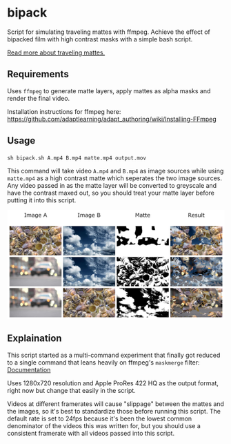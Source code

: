 # bipack

Script for simulating traveling mattes with ffmpeg. Achieve the effect of bipacked film with high contrast masks with a simple bash script.

[Read more about traveling mattes.](https://en.wikipedia.org/wiki/Matte_(filmmaking)#Bi-pack_process)

## Requirements

Uses `ffmpeg` to generate matte layers, apply mattes as alpha masks and render the final video.

Installation instructions for ffmpeg here: https://github.com/adaptlearning/adapt_authoring/wiki/Installing-FFmpeg

## Usage

`sh bipack.sh A.mp4 B.mp4 matte.mp4 output.mov`

This command will take video `A.mp4` and `B.mp4` as image sources while using `matte.mp4` as a high contrast matte which seperates the two image sources. Any video passed in as the matte layer will be converted to greyscale and have the contrast maxed out, so you should treat your matte layer before putting it into this script.

![bipack examples](img/example.jpg?raw=true "Examples")

## Explaination

This script started as a multi-command experiment that finally got reduced to a single command that leans heavily on ffmpeg's `maskmerge` filter: [Documentation](https://ffmpeg.org/ffmpeg-filters.html#maskedmerge)

Uses 1280x720 resolution and Apple ProRes 422 HQ as the output format, right now but change that easily in the script. 

Videos at different framerates will cause "slippage" between the mattes and the images, so it's best to standardize those before running this script. The default rate is set to 24fps because it's been the lowest common denominator of the videos this was written for, but you should use a consistent framerate with all videos passed into this script.